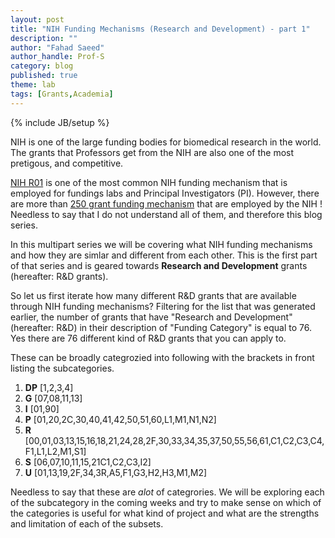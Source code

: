 ```yaml
---
layout: post
title: "NIH Funding Mechanisms (Research and Development) - part 1"
description: ""
author: "Fahad Saeed"
author_handle: Prof-S
category: blog
published: true
theme: lab
tags: [Grants,Academia]
---
```

{% include JB/setup %}

NIH is one of the large funding bodies for biomedical research in the world. The grants that Professors get from the NIH are also one of the most pretigous, and competitive.

[NIH R01](https://grants.nih.gov/funding/activity-codes/R01) is one of the most common NIH funding mechanism that is employed for fundings labs and Principal Investigators (PI). However, there are more than [250 grant funding mechanism](https://grants.nih.gov/funding/activity-codes) that are employed by the NIH ! Needless to say that I do not understand all of them, and therefore this blog series.

In this multipart series we will be covering what NIH funding mechanisms and how they are simlar and different from each other. This is the first part of that series and is geared towards **Research and Development** grants (hereafter: R&D grants).

So let us first iterate how many different R&D grants that are available through NIH funding mechanisms?
Filtering for the list that was generated earlier, the number of grants that have "Research and Development" (hereafter: R&D) in their description of "Funding Category" is equal to 76. Yes there are 76 different kind of R&D grants that you can apply to.

These can be broadly categrozied into following with the brackets in front listing the subcategories.
1. **DP** [1,2,3,4]
2. **G** [07,08,11,13]
3. **I** [01,90]
4. **P** [01,20,2C,30,40,41,42,50,51,60,L1,M1,N1,N2]
5. **R** [00,01,03,13,15,16,18,21,24,28,2F,30,33,34,35,37,50,55,56,61,C1,C2,C3,C4,F1,L1,L2,M1,S1]
6. **S** [06,07,10,11,15,21C1,C2,C3,I2]
7. **U** [01,13,19,2F,34,3R,A5,F1,G3,H2,H3,M1,M2]

Needless to say that these are *alot* of categrories. We will be exploring each of the subcategory in the coming weeks and try to make sense on which of the categories is useful for what kind of project and what are the strengths and limitation of each of the subsets.







